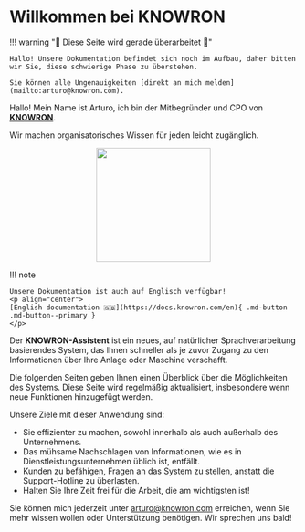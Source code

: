 # Willkommen bei KNOWRON

!!! warning "🚧 Diese Seite wird gerade überarbeitet 🚧"

    Hallo! Unsere Dokumentation befindet sich noch im Aufbau, daher bitten wir Sie, diese schwierige Phase zu überstehen. 
    
    Sie können alle Ungenauigkeiten [direkt an mich melden](mailto:arturo@knowron.com).

Hallo! Mein Name ist Arturo, ich bin der Mitbegründer und CPO von [**KNOWRON**](https://www.knowron.com/). 

Wir machen organisatorisches Wissen für jeden leicht zugänglich.
<p align="center"><img src="https://uploads-ssl.webflow.com/5fb7dee20da971151ba8dd09/5fc63de6ce2996845e34e182_arturo.png" width="200"></p>

!!! note

    Unsere Dokumentation ist auch auf Englisch verfügbar!
    <p align="center">
    [English documentation 🇬🇧](https://docs.knowron.com/en){ .md-button .md-button--primary }
    </p>
    


Der **KNOWRON-Assistent** ist ein neues, auf natürlicher Sprachverarbeitung basierendes System, das Ihnen schneller als je zuvor Zugang zu den Informationen über Ihre Anlage oder Maschine verschafft.

Die folgenden Seiten geben Ihnen einen Überblick über die Möglichkeiten des Systems. Diese Seite wird regelmäßig aktualisiert, insbesondere wenn neue Funktionen hinzugefügt werden.

Unsere Ziele mit dieser Anwendung sind:

- Sie effizienter zu machen, sowohl innerhalb als auch außerhalb des Unternehmens.
- Das mühsame Nachschlagen von Informationen, wie es in Dienstleistungsunternehmen üblich ist, entfällt.
- Kunden zu befähigen, Fragen an das System zu stellen, anstatt die Support-Hotline zu überlasten.
- Halten Sie Ihre Zeit frei für die Arbeit, die am wichtigsten ist!

Sie können mich jederzeit unter <arturo@knowron.com> erreichen, wenn Sie mehr wissen wollen oder Unterstützung benötigen. Wir sprechen uns bald!
